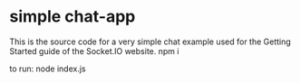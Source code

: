 # simple chat-app
This is the source code for a very simple chat example used for the Getting Started guide of the Socket.IO website.
npm i

to run:
node index.js
